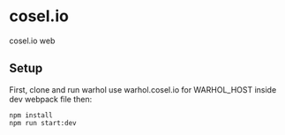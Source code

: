 # cosel.io
cosel.io web

## Setup
First, clone and run warhol
use warhol.cosel.io for WARHOL_HOST inside dev webpack file
then:
```
npm install
npm run start:dev
```
